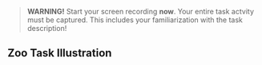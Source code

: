 
 > **WARNING!** Start your screen recording **now**. Your entire task actvity must be captured. This includes your familiarization with the task description!

## Zoo Task Illustration










